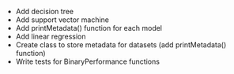 - Add decision tree
- Add support vector machine
- Add printMetadata() function for each model
- Add linear regression
- Create class to store metadata for datasets (add printMetadata() function)
- Write tests for BinaryPerformance functions